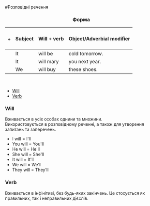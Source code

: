 #Розповідні речення

<center><h3>Форма</h3></center>

| <h4>+</h4> |Subject | Will + verb | Object/Adverbial modifier |
| -- | -- | -- | --| 
| | It | will be | cold tomorrow. |
| | It | will mary | you next year. |
| | We | will buy | these shoes. |
<br>

<ul class="nav nav-tabs">
<li class="active"><a data-toggle="tab" href="#home">Will</a></li>
<li><a data-toggle="tab" href="#menu1">Verb</a></li>
</ul>

<div class="tab-content">
  <div id="home" class="tab-pane fade in active">
    <h3>Will</h3>
    Вживається в усіх особах однини та множини.<br>
    Використовується в розповідному реченні, а також для утворення запитань та заперечень.
    <ul>
<li>I will = I'll</li>
<li>You will = You'll</li>
<li>He will = He'll</li>
<li>She will = She'll</li>
<li>It will = It'll</li>
<li>We will = We'll</li>
<li>They will = They'll</li>
</ul>
  </div>
  <div id="menu1" class="tab-pane fade">
    <h3>Verb</h3>
  Вживається в інфінітиві, без будь-яких закінчень. Це стосується як правильних, так і неправильних дієслів.
  </div>
</div>